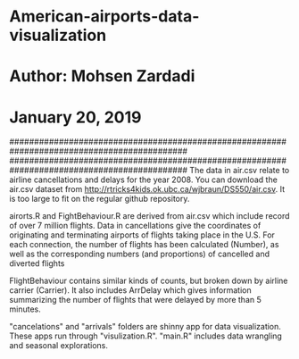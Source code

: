 # American-airports-data-visualization
# Author: Mohsen Zardadi
# January 20, 2019

############################################################################################
############################################################################################
 The data in air.csv relate to airline cancellations and delays for the year 2008.
 You can download the air.csv dataset from
 http://rtricks4kids.ok.ubc.ca/wjbraun/DS550/air.csv.
 It is too large to fit on the regular github repository.

airorts.R and FightBehaviour.R are derived from air.csv which include record of over 7 million flights.
Data in cancellations give the coordinates of originating and terminating airports of
flights taking place in the U.S. For each connection, the number of flights has been calculated (Number), as well as the corresponding numbers (and proportions) of cancelled
and diverted flights

FlightBehaviour contains similar kinds of counts, but broken down by airline carrier (Carrier). It also includes ArrDelay which gives information summarizing the number
of flights that were delayed by more than 5 minutes.

"cancelations" and "arrivals" folders are shinny app for data visualization. These apps run through "visulization.R".
"main.R" includes data wrangling and seasonal explorations. 
